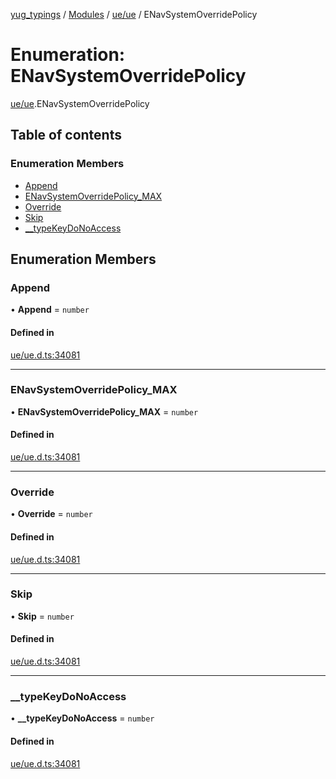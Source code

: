 [yug_typings](../README.md) / [Modules](../modules.md) / [ue/ue](../modules/ue_ue.md) / ENavSystemOverridePolicy

# Enumeration: ENavSystemOverridePolicy

[ue/ue](../modules/ue_ue.md).ENavSystemOverridePolicy

## Table of contents

### Enumeration Members

- [Append](ue_ue.ENavSystemOverridePolicy.md#append)
- [ENavSystemOverridePolicy\_MAX](ue_ue.ENavSystemOverridePolicy.md#enavsystemoverridepolicy_max)
- [Override](ue_ue.ENavSystemOverridePolicy.md#override)
- [Skip](ue_ue.ENavSystemOverridePolicy.md#skip)
- [\_\_typeKeyDoNoAccess](ue_ue.ENavSystemOverridePolicy.md#__typekeydonoaccess)

## Enumeration Members

### Append

• **Append** = `number`

#### Defined in

[ue/ue.d.ts:34081](https://github.com/YugMetaverse/yug_typings/blob/b7d9b19/ue/ue.d.ts#L34081)

___

### ENavSystemOverridePolicy\_MAX

• **ENavSystemOverridePolicy\_MAX** = `number`

#### Defined in

[ue/ue.d.ts:34081](https://github.com/YugMetaverse/yug_typings/blob/b7d9b19/ue/ue.d.ts#L34081)

___

### Override

• **Override** = `number`

#### Defined in

[ue/ue.d.ts:34081](https://github.com/YugMetaverse/yug_typings/blob/b7d9b19/ue/ue.d.ts#L34081)

___

### Skip

• **Skip** = `number`

#### Defined in

[ue/ue.d.ts:34081](https://github.com/YugMetaverse/yug_typings/blob/b7d9b19/ue/ue.d.ts#L34081)

___

### \_\_typeKeyDoNoAccess

• **\_\_typeKeyDoNoAccess** = `number`

#### Defined in

[ue/ue.d.ts:34081](https://github.com/YugMetaverse/yug_typings/blob/b7d9b19/ue/ue.d.ts#L34081)
